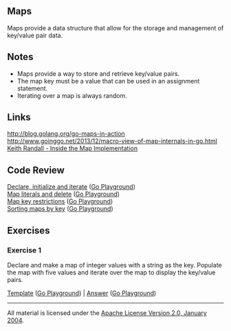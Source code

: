 ## Maps

Maps provide a data structure that allow for the storage and management of key/value pair data.

## Notes

* Maps provide a way to store and retrieve key/value pairs.
* The map key must be a value that can be used in an assignment statement.
* Iterating over a map is always random.

## Links

http://blog.golang.org/go-maps-in-action  
http://www.goinggo.net/2013/12/macro-view-of-map-internals-in-go.html  
[Keith Randall - Inside the Map Implementation](https://www.youtube.com/watch?v=Tl7mi9QmLns)

## Code Review

[Declare, initialize and iterate](example1/example1.go) ([Go Playground](https://play.golang.org/p/EHfkoipKYF))  
[Map literals and delete](example2/example2.go) ([Go Playground](https://play.golang.org/p/B2klwmqmPZ))  
[Map key restrictions](example3/example3.go) ([Go Playground](https://play.golang.org/p/LZRHA7FG6s))  
[Sorting maps by key](example4/example4.go) ([Go Playground](https://play.golang.org/p/EeBJ4Eixzxz))  


## Exercises

### Exercise 1

Declare and make a map of integer values with a string as the key. Populate the map with five values and iterate over the map to display the key/value pairs.

[Template](exercises/template1/template1.go) ([Go Playground](https://play.golang.org/p/E2VFcOY1o6)) | 
[Answer](exercises/exercise1/exercise1.go) ([Go Playground](https://play.golang.org/p/uT_pwbOgNc))
___
All material is licensed under the [Apache License Version 2.0, January 2004](http://www.apache.org/licenses/LICENSE-2.0).
